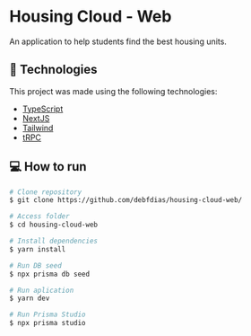 # Housing Cloud - Web

An application to help students find the best housing units.

## :rocket: Technologies

This project was made using the following technologies:

- [TypeScript](https://www.typescriptlang.org/)
- [NextJS](https://vitejs.dev/)
- [Tailwind](https://tailwindcss.com/)
- [tRPC](https://trpc.io/)

## :computer: How to run

```bash
# Clone repository
$ git clone https://github.com/debfdias/housing-cloud-web/

# Access folder
$ cd housing-cloud-web
```

```bash
# Install dependencies
$ yarn install

# Run DB seed
$ npx prisma db seed

# Run aplication
$ yarn dev

# Run Prisma Studio
$ npx prisma studio

```


